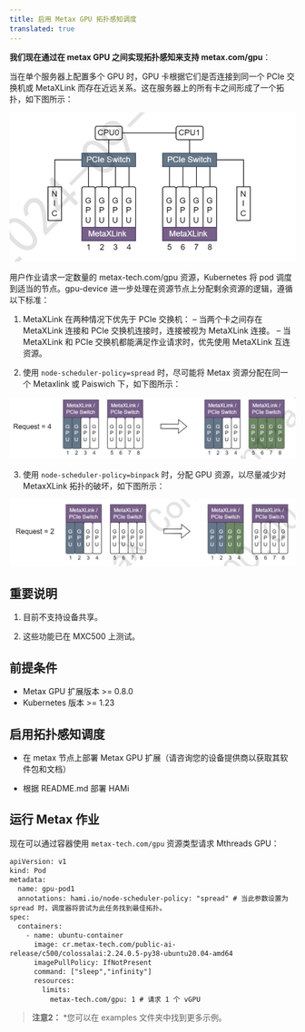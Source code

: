 ```yaml
---
title: 启用 Metax GPU 拓扑感知调度
translated: true
---
```


**我们现在通过在 metax GPU 之间实现拓扑感知来支持 metax.com/gpu**：

当在单个服务器上配置多个 GPU 时，GPU 卡根据它们是否连接到同一个 PCIe 交换机或 MetaXLink 而存在近远关系。这在服务器上的所有卡之间形成了一个拓扑，如下图所示：

![img](../../resources/metax_topo.jpg)

用户作业请求一定数量的 metax-tech.com/gpu 资源，Kubernetes 将 pod 调度到适当的节点。gpu-device 进一步处理在资源节点上分配剩余资源的逻辑，遵循以下标准：
1. MetaXLink 在两种情况下优先于 PCIe 交换机：
– 当两个卡之间存在 MetaXLink 连接和 PCIe 交换机连接时，连接被视为 MetaXLink 连接。
– 当 MetaXLink 和 PCIe 交换机都能满足作业请求时，优先使用 MetaXLink 互连资源。

2. 使用 `node-scheduler-policy=spread` 时，尽可能将 Metax 资源分配在同一个 Metaxlink 或 Paiswich 下，如下图所示：

![img](../../resources/metax_spread.jpg)

3. 使用 `node-scheduler-policy=binpack` 时，分配 GPU 资源，以尽量减少对 MetaxXLink 拓扑的破坏，如下图所示：

![img](../../resources/metax_binpack.jpg)

## 重要说明

1. 目前不支持设备共享。

2. 这些功能已在 MXC500 上测试。

## 前提条件

* Metax GPU 扩展版本 >= 0.8.0
* Kubernetes 版本 >= 1.23

## 启用拓扑感知调度

* 在 metax 节点上部署 Metax GPU 扩展（请咨询您的设备提供商以获取其软件包和文档）

* 根据 README.md 部署 HAMi

## 运行 Metax 作业

现在可以通过容器使用 `metax-tech.com/gpu` 资源类型请求 Mthreads GPU：

```
apiVersion: v1
kind: Pod
metadata:
  name: gpu-pod1
  annotations: hami.io/node-scheduler-policy: "spread" # 当此参数设置为 spread 时，调度器将尝试为此任务找到最佳拓扑。
spec:
  containers:
    - name: ubuntu-container
      image: cr.metax-tech.com/public-ai-release/c500/colossalai:2.24.0.5-py38-ubuntu20.04-amd64 
      imagePullPolicy: IfNotPresent
      command: ["sleep","infinity"]
      resources:
        limits:
          metax-tech.com/gpu: 1 # 请求 1 个 vGPU
```

> **注意2：** *您可以在 examples 文件夹中找到更多示例。